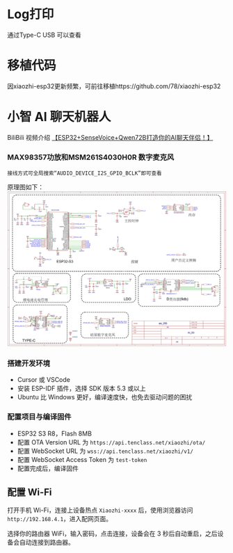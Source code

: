 
# Log打印
通过Type-C USB 可以查看

# 移植代码
因xiaozhi-esp32更新频繁，可前往移植https://github.com/78/xiaozhi-esp32

# 小智 AI 聊天机器人

BiliBili 视频介绍 [【ESP32+SenseVoice+Qwen72B打造你的AI聊天伴侣！】](https://www.bilibili.com/video/BV11msTenEH3/?share_source=copy_web&vd_source=ee1aafe19d6e60cf22e60a93881faeba)


### MAX98357功放和MSM261S4030H0R 数字麦克风 

```
接线方式可全局搜索“AUDIO_DEVICE_I2S_GPIO_BCLK”即可查看
```
原理图如下：
![原理图图](docs/SCH_2503原理图_00.jpg)

### 搭建开发环境

- Cursor 或 VSCode
- 安装 ESP-IDF 插件，选择 SDK 版本 5.3 或以上
- Ubuntu 比 Windows 更好，编译速度快，也免去驱动问题的困扰

### 配置项目与编译固件

- ESP32 S3 R8，Flash 8MB
- 配置 OTA Version URL 为 `https://api.tenclass.net/xiaozhi/ota/`
- 配置 WebSocket URL 为 `wss://api.tenclass.net/xiaozhi/v1/`
- 配置 WebSocket Access Token 为 `test-token`
- 配置完成后，编译固件


## 配置 Wi-Fi

打开手机 Wi-Fi，连接上设备热点 `Xiaozhi-xxxx` 后，使用浏览器访问 `http://192.168.4.1`，进入配网页面。

选择你的路由器 WiFi，输入密码，点击连接，设备会在 3 秒后自动重启，之后设备会自动连接到路由器。



